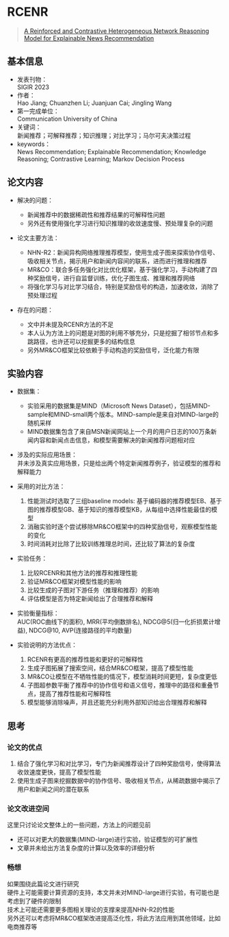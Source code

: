 # RCENR
> [A Reinforced and Contrastive Heterogeneous Network Reasoning Model for Explainable News Recommendation](https://github.com/JiangHaoPG11/RCENR_code)

## 基本信息
- 发表刊物：  
  SIGIR 2023
- 作者：  
  Hao Jiang; Chuanzhen Li; Juanjuan Cai; Jingling Wang
- 第一完成单位：  
  Communication University of China
- 关键词：  
  新闻推荐；可解释推荐；知识推理；对比学习；马尔可夫决策过程
- keywords：  
  News Recommendation; Explainable Recommendation; Knowledge Reasoning; Contrastive Learning; Markov Decision Process


## 论文内容
- 解决的问题：  
  - 新闻推荐中的数据稀疏性和推荐结果的可解释性问题  
  - 另外还有使用强化学习进行知识推理的收敛速度慢、预处理复杂的问题

- 论文主要方法：  
  - NHN-R2：新闻异构网络推理推荐模型，使用生成子图来探索协作信号、吸收相关节点，揭示用户和新闻内容间的联系，进而进行推理和推荐  
  - MR&CO：联合多任务强化对比优化框架，基于强化学习，手动构建了四种奖励信号，进行自监督训练，优化子图生成、推理和推荐网络  
  - 将强化学习与对比学习结合，特别是奖励信号的构造，加速收敛，消除了预处理过程

- 存在的问题：  
  - 文中并未提及RCENR方法的不足
  - 本人认为方法上的问题是对图的利用不够充分，只是挖掘了相邻节点和多跳路径，也许还可以挖掘更多的结构信息
  - 另外MR&CO框架比较依赖于手动构造的奖励信号，泛化能力有限


## 实验内容
- 数据集：  
  - 实验采用的数据集是MIND（Microsoft News Dataset），包括MIND-sample和MIND-small两个版本。MIND-sample是来自对MIND-large的随机采样  
  - MIND数据集包含了来自MSN新闻网站上一个月的用户日志的100万条新闻内容和新闻点击信息，和模型需要解决的新闻推荐问题相对应

- 涉及的实际应用场景：  
  并未涉及真实应用场景，只是给出两个特定新闻推荐例子，验证模型的推荐和解释能力

- 采用的对比方法：  
  1. 性能测试时选取了三组baseline models: 基于编码器的推荐模型EB、基于图的推荐模型GB、基于知识的推荐模型KB，从每组中选择性能最佳的模型  
  2. 消融实验时逐个尝试移除MR&CO框架中的四种奖励信号，观察模型性能的变化  
  3. 时间消耗对比除了比较训练推理总时间，还比较了算法的复杂度  

- 实验任务：  
  1. 比较RCENR和其他方法的推荐和推理性能
  2. 验证MR&CO框架对模型性能的影响
  3. 比较生成的子图对下游任务（推理和推荐）的影响
  4. 评估模型是否为特定新闻给出了合理推荐和解释

- 实验衡量指标：  
  AUC(ROC曲线下的面积), MRR(平均倒数排名), NDCG@5(归一化折损累计增益), NDCG@10, AVP(连接路径的平均数量)

- 实验说明的方法优点：  
  1. RCENR有更高的推荐性能和更好的可解释性
  2. 生成子图拓展了搜索空间，结合MR&CO框架，提高了模型性能
  3. MR&CO让模型在不牺牲性能的情况下，模型消耗时间更短，复杂度更低
  4. 子图超参数平衡了推荐中的协作信号和语义信号，推理中的路径和重叠节点，提高了推荐性能和可解释性
  5. 模型能够消除噪声，并且还能充分利用外部知识给出合理推荐和解释


## 思考
### 论文的优点
1. 结合了强化学习和对比学习，专门为新闻推荐设计了四种奖励信号，使得算法收敛速度更快，提高了模型性能
2. 使用生成子图来挖掘数据中的协作信号、吸收相关节点，从稀疏数据中揭示了用户和新闻之间的潜在联系

### 论文改进空间
这里只讨论论文整体上的一些问题，方法上的问题见前
  - 还可以对更大的数据集(MIND-large)进行实验，验证模型的可扩展性
  - 文章并未给出方法复杂度的计算以及效率的详细分析

### 畅想
如果围绕此篇论文进行研究  
硬件上可能需要计算资源的支持，本文并未对MIND-large进行实验，有可能也是考虑到了硬件的限制  
技术上可能还需要更多图相关理论的支撑来提高NHN-R2的性能  
另外还可以考虑将MR&CO框架改进提高泛化性，将此方法应用到其他领域，比如电商推荐等

